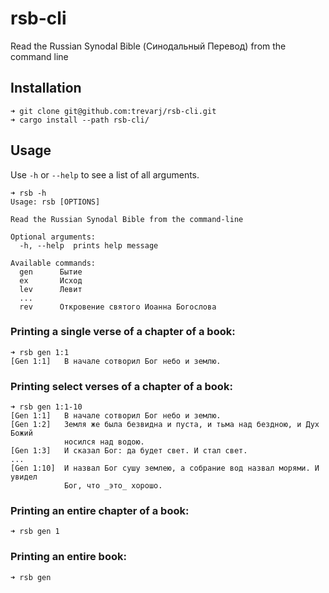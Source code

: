 # rsb-cli
Read the Russian Synodal Bible (Синодальный Перевод) from the command line

## Installation
```
➜ git clone git@github.com:trevarj/rsb-cli.git
➜ cargo install --path rsb-cli/
```

## Usage

Use `-h` or `--help` to see a list of all arguments.
```
➜ rsb -h     
Usage: rsb [OPTIONS]

Read the Russian Synodal Bible from the command-line

Optional arguments:
  -h, --help  prints help message

Available commands:
  gen      Бытие
  ex       Исход
  lev      Левит
  ...
  rev      Откровение святого Иоанна Богослова
```

### Printing a single verse of a chapter of a book:
```
➜ rsb gen 1:1
[Gen 1:1]   В начале сотворил Бог небо и землю.
```

### Printing select verses of a chapter of a book:
```
➜ rsb gen 1:1-10
[Gen 1:1]   В начале сотворил Бог небо и землю.
[Gen 1:2]   Земля же была безвидна и пуста, и тьма над бездною, и Дух Божий
            носился над водою.
[Gen 1:3]   И сказал Бог: да будет свет. И стал свет.
...
[Gen 1:10]  И назвал Бог сушу землею, а собрание вод назвал морями. И увидел
            Бог, что _это_ хорошо.
```

### Printing an entire chapter of a book:
```
➜ rsb gen 1
```

### Printing an entire book:
```
➜ rsb gen
```